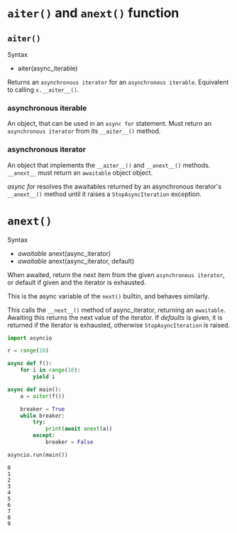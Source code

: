 # `aiter()` and `anext()` function

## `aiter()`

Syntax

- aiter(async_iterable)

Returns an `asynchronous iterator` for an `asynchronous iterable`. Equivalent to calling `x.__aiter__()`.

### asynchronous iterable

An object, that can be used in an `async for` statement. Must return an `asynchronous iterator` from its `__aiter__()` method.


### asynchronous iterator

An object that implements the `__aiter__()` and `__anext__()` methods. `__anext__` must return an `awaitable` object object.

*async for* resolves the awaitables returned by an asynchronous iterator's `__anext__()` method until it raises a `StopAsyncIteration` exception.


# `anext()` 

Syntax 
    
- *awaitable* anext(async_iterator)
- *awaitable* anext(async_iterator, default)

When awaited, return the next item from the given `asynchronous iterator`, or default if given and the iterator is exhausted.

This is the async variable of the `next()` builtin, and behaves similarly.

This calls the `__next__()` method of async_iterator, returning an `awaitable`. Awaiting this returns the next value of the iterator. If *defaults* is given, it is returned if the iterator is exhausted, otherwise `StopAsyncIteration` is raised.

```py
import asyncio

r = range(10)

async def f():
    for i in range(10):
        yield i

async def main():
    a = aiter(f())

    breaker = True
    while breaker:
        try:
            print(await anext(a))
        except:
            breaker = False

asyncio.run(main())
```

```output
0
1
2
3
4
5
6
7
8
9
```